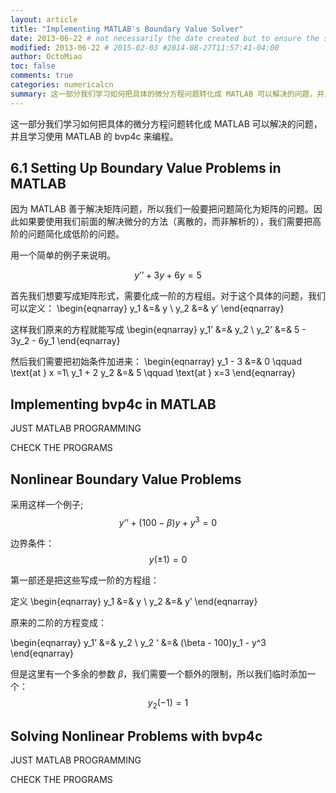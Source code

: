 ```yaml
---
layout: article
title: "Implementing MATLAB's Boundary Value Solver"
date: 2013-06-22 # not necessarily the date created but to ensure the sorting of posts
modified: 2013-06-22 # 2015-02-03 #2014-08-27T11:57:41-04:00
author: OctoMiao
toc: false
comments: true
categories: numericalcn
summary: 这一部分我们学习如何把具体的微分方程问题转化成 MATLAB 可以解决的问题，并且学习使用 MATLAB 的 bvp4c 来编程。
---
```





这一部分我们学习如何把具体的微分方程问题转化成 MATLAB 可以解决的问题，并且学习使用 MATLAB 的 bvp4c 来编程。


## 6.1 Setting Up Boundary Value Problems in MATLAB

因为 MATLAB 善于解决矩阵问题，所以我们一般要把问题简化为矩阵的问题。因此如果要使用我们前面的解决微分的方法（离散的，而非解析的），我们需要把高阶的问题简化成低阶的问题。

用一个简单的例子来说明。

$$ y’’ + 3y + 6y = 5 $$

首先我们想要写成矩阵形式，需要化成一阶的方程组。对于这个具体的问题，我们可以定义：
\begin{eqnarray}
y_1 &=& y \\
y_2 &=& y’
\end{eqnarray}

这样我们原来的方程就能写成
\begin{eqnarray}
y_1’ &=& y_2 \\
y_2’ &=& 5 - 3y_2 - 6y_1
\end{eqnarray}

然后我们需要把初始条件加进来：
\begin{eqnarray}
y_1 - 3 &=& 0 \qquad \text{at } x =1\\
y_1 + 2 y_2 &=& 5 \qquad \text{at } x=3
\end{eqnarray}


## Implementing bvp4c in MATLAB

JUST MATLAB PROGRAMMING

CHECK THE PROGRAMS

## Nonlinear Boundary Value Problems

采用这样一个例子;
$$ y’’  +  (100 - \beta )y + y^3 = 0 $$

边界条件：
$$ y(\pm 1) =0 $$

第一部还是把这些写成一阶的方程组：

定义
\begin{eqnarray}
y_1 &=& y \\
y_2 &=& y’
\end{eqnarray}

原来的二阶的方程变成：

\begin{eqnarray}
y_1’ &=& y_2 \\
y_2 ‘ &=& (\beta - 100)y_1 - y^3
\end{eqnarray}

但是这里有一个多余的参数 $\beta$，我们需要一个额外的限制，所以我们临时添加一个：
$$ y_2(-1) = 1 $$


## Solving Nonlinear Problems with bvp4c

JUST MATLAB PROGRAMMING

CHECK THE PROGRAMS
